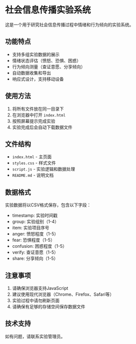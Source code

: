 # 社会信息传播实验系统

这是一个用于研究社会信息传播过程中情绪和行为倾向的实验系统。

## 功能特点

- 支持多组实验数据的展示
- 情绪状态评估（愤怒、恐惧、困惑）
- 行为倾向测量（查证意愿、分享倾向）
- 自动数据收集和导出
- 响应式设计，支持移动设备

## 使用方法

1. 将所有文件放在同一目录下
2. 在浏览器中打开 `index.html`
3. 按照屏幕提示完成实验
4. 实验完成后会自动下载数据文件

## 文件结构

- `index.html` - 主页面
- `styles.css` - 样式文件
- `script.js` - 实验逻辑和数据处理
- `README.md` - 说明文档

## 数据格式

实验数据将以CSV格式保存，包含以下字段：

- timestamp: 实验时间戳
- group: 实验组别（1-4）
- item: 实验项目序号
- anger: 愤怒程度（1-5）
- fear: 恐惧程度（1-5）
- confusion: 困惑程度（1-5）
- verify: 查证意愿（1-5）
- share: 分享倾向（1-5）

## 注意事项

1. 请确保浏览器支持JavaScript
2. 建议使用现代浏览器（Chrome、Firefox、Safari等）
3. 实验过程中请勿刷新页面
4. 请确保有足够的存储空间保存数据文件

## 技术支持

如有问题，请联系实验管理员。 